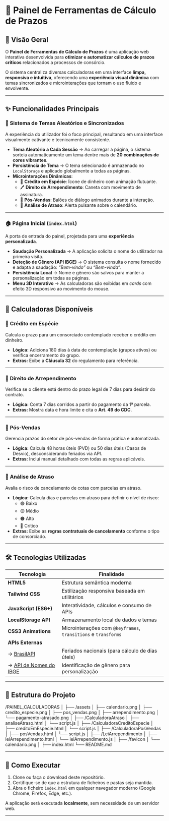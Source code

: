 # 🚀 Painel de Ferramentas de Cálculo de Prazos

## 📝 Visão Geral

O **Painel de Ferramentas de Cálculo de Prazos** é uma aplicação web interativa desenvolvida para **otimizar e automatizar cálculos de prazos críticos** relacionados a processos de consórcio.

O sistema centraliza diversas calculadoras em uma interface **limpa, responsiva e intuitiva**, oferecendo uma **experiência visual dinâmica** com temas sincronizados e microinterações que tornam o uso fluido e envolvente.

---

## ✨ Funcionalidades Principais

### 🎨 Sistema de Temas Aleatórios e Sincronizados
A experiência do utilizador foi o foco principal, resultando em uma interface visualmente cativante e tecnicamente consistente.

- **Tema Aleatório a Cada Sessão** → Ao carregar a página, o sistema sorteia automaticamente um tema dentre mais de **20 combinações de cores vibrantes**.  
- **Persistência de Tema** → O tema selecionado é armazenado no `LocalStorage` e aplicado globalmente a todas as páginas.  
- **Microinterações Dinâmicas**:
  - 💸 **Crédito em Espécie**: Ícone de dinheiro com animação flutuante.  
  - 🖊️ **Direito de Arrependimento**: Caneta com movimento de assinatura.  
  - 💬 **Pós-Vendas**: Balões de diálogo animados durante a interação.  
  - 📅 **Análise de Atraso**: Alerta pulsante sobre o calendário.

---

### 🏠 Página Inicial (`index.html`)

A porta de entrada do painel, projetada para uma **experiência personalizada**.

- **Saudação Personalizada** → A aplicação solicita o nome do utilizador na primeira visita.  
- **Deteção de Gênero (API IBGE)** → O sistema consulta o nome fornecido e adapta a saudação: *“Bem-vindo”* ou *“Bem-vinda”*.  
- **Persistência Local** → Nome e gênero são salvos para manter a personalização em todas as páginas.  
- **Menu 3D Interativo** → As calculadoras são exibidas em *cards* com efeito 3D responsivo ao movimento do mouse.

---

## 🧮 Calculadoras Disponíveis

### 📌 **Crédito em Espécie**
Calcula o prazo para um consorciado contemplado receber o crédito em dinheiro.  
- **Lógica:** Adiciona 180 dias à data de contemplação (grupos ativos) ou verifica encerramento do grupo.  
- **Extras:** Exibe a **Cláusula 32** do regulamento para referência.

---

### 📌 **Direito de Arrependimento**
Verifica se o cliente está dentro do prazo legal de 7 dias para desistir do contrato.  
- **Lógica:** Conta 7 dias corridos a partir do pagamento da 1ª parcela.  
- **Extras:** Mostra data e hora limite e cita o **Art. 49 do CDC**.

---

### 📌 **Pós-Vendas**
Gerencia prazos do setor de pós-vendas de forma prática e automatizada.  
- **Lógica:** Calcula 48 horas úteis (PVD) ou 50 dias úteis (Casos de Desvio), desconsiderando feriados via API.  
- **Extras:** Inclui manual detalhado com todas as regras aplicáveis.

---

### 📌 **Análise de Atraso**
Avalia o risco de cancelamento de cotas com parcelas em atraso.  
- **Lógica:** Calcula dias e parcelas em atraso para definir o nível de risco:  
  - 🟢 Baixo  
  - 🟡 Médio  
  - 🟠 Alto  
  - 🔴 Crítico  
- **Extras:** Exibe as **regras contratuais de cancelamento** conforme o tipo de consorciado.

---

## 🛠️ Tecnologias Utilizadas

| Tecnologia | Finalidade |
|-------------|-------------|
| **HTML5** | Estrutura semântica moderna |
| **Tailwind CSS** | Estilização responsiva baseada em utilitários |
| **JavaScript (ES6+)** | Interatividade, cálculos e consumo de APIs |
| **LocalStorage API** | Armazenamento local de dados e temas |
| **CSS3 Animations** | Microinterações com `@keyframes`, `transitions` e `transforms` |
| **APIs Externas** |  |
| → [BrasilAPI](https://brasilapi.com.br/) | Feriados nacionais (para cálculo de dias úteis) |
| → [API de Nomes do IBGE](https://servicodados.ibge.gov.br/api/docs/nomes) | Identificação de gênero para personalização |

---

## 📂 Estrutura do Projeto
/PAINEL_CALCULADORAS
│
├── /assets
│ ├── calendario.png
│ ├── credito_especie.png
│ ├── pos_vendas.png
│ ├── arrependimento.png
│ └── pagamento-atrasado.png
│
├── /CalculadoraAtraso
│ ├── analiseAtraso.html
│ └── script.js
│
├── /CalculadoraCreditoEspecie
│ ├── creditoEmEspecie.html
│ └── script.js
│
├── /CalculadoraPosVendas
│ ├── posVendas.html
│ └── script.js
│
├── /LeiArrependimento
│ ├── leiArrependimento.html
│ └── leiArrependimento.js
│
├── /favicon
│ └── calendario.png
│
├── index.html
└── README.md


---

## 🚀 Como Executar

1.  Clone ou faça o download deste repositório.
2.  Certifique-se de que a estrutura de ficheiros e pastas seja mantida.
3.  Abra o ficheiro `index.html` em qualquer navegador moderno (Google Chrome, Firefox, Edge, etc.).

A aplicação será executada **localmente**, sem necessidade de um servidor web.

---
